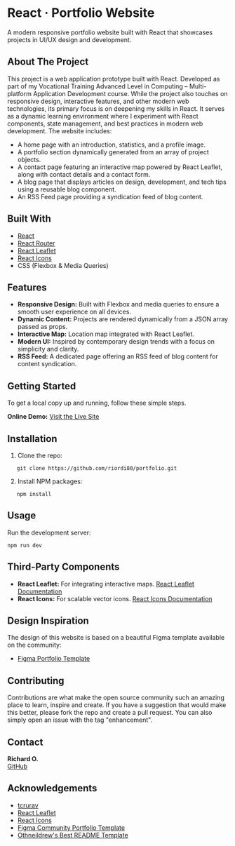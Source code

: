 # React · Portfolio Website

A modern responsive portfolio website built with React that showcases projects in UI/UX design and development.

## About The Project

This project is a web application prototype built with React. Developed as part of my Vocational Training Advanced Level in Computing – Multi-platform Application Development course. While the project also touches on responsive design, interactive features, and other modern web technologies, its primary focus is on deepening my skills in React. It serves as a dynamic learning environment where I experiment with React components, state management, and best practices in modern web development. The website includes:

- A home page with an introduction, statistics, and a profile image.
- A portfolio section dynamically generated from an array of project objects.
- A contact page featuring an interactive map powered by React Leaflet, along with contact details and a contact form.
- A blog page that displays articles on design, development, and tech tips using a reusable blog component.
- An RSS Feed page providing a syndication feed of blog content.

## Built With

- [React](https://reactjs.org/)
- [React Router](https://reactrouter.com/)
- [React Leaflet](https://react-leaflet.js.org/)
- [React Icons](https://react-icons.github.io/react-icons/)
- CSS (Flexbox & Media Queries)

## Features

- **Responsive Design:** Built with Flexbox and media queries to ensure a smooth user experience on all devices.
- **Dynamic Content:** Projects are rendered dynamically from a JSON array passed as props.
- **Interactive Map:** Location map integrated with React Leaflet.
- **Modern UI:** Inspired by contemporary design trends with a focus on simplicity and clarity.
- **RSS Feed:** A dedicated page offering an RSS feed of blog content for content syndication.

## Getting Started

To get a local copy up and running, follow these simple steps.

**Online Demo:** [Visit the Live Site](https://porfolio-2a043.web.app/)

## Installation

1. Clone the repo:
```
   git clone https://github.com/riordi80/portfolio.git
```
2. Install NPM packages:
```
   npm install
```
## Usage

Run the development server:
```
npm run dev
```

## Third-Party Components

- **React Leaflet:** For integrating interactive maps. [React Leaflet Documentation](https://react-leaflet.js.org/)
- **React Icons:** For scalable vector icons. [React Icons Documentation](https://react-icons.github.io/react-icons/)

## Design Inspiration

The design of this website is based on a beautiful Figma template available on the community:
- [Figma Portfolio Template](https://www.figma.com/community/file/1170206889562959306)

## Contributing

Contributions are what make the open source community such an amazing place to learn, inspire and create. If you have a suggestion that would make this better, please fork the repo and create a pull request. You can also simply open an issue with the tag "enhancement".

## Contact

**Richard O.**   
[GitHub](https://github.com/riordi80)

## Acknowledgements

- [tcrurav](https://github.com/tcrurav)
- [React Leaflet](https://react-leaflet.js.org/)
- [React Icons](https://react-icons.github.io/react-icons/)
- [Figma Community Portfolio Template](https://www.figma.com/community/file/1170206889562959306)
- [Othneildrew's Best README Template](https://github.com/othneildrew/Best-README-Template)

